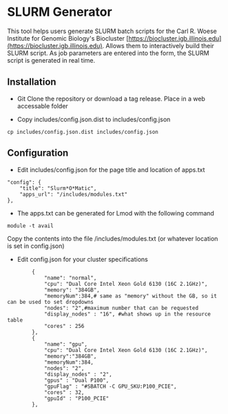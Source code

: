 SLURM Generator
===============

This tool helps users generate SLURM batch scripts for the Carl R. Woese Institute for Genomic Biology's Biocluster [https://biocluster.igb.illinois.edu](https://biocluster.igb.illinois.edu).  Allows them to interactively build their SLURM script. As job parameters are entered into the form, the SLURM script is generated in real time.

## Installation
* Git Clone the repository or download a tag release.  Place in a web accessable folder

* Copy includes/config.json.dist to includes/config.json
```
cp includes/config.json.dist includes/config.json
```
## Configuration
* Edit includes/config.json for the page title and location of apps.txt
```
"config": {
	"title": "Slurm*O*Matic",
	"apps_url": "/includes/modules.txt"
},
```
* The apps.txt can be generated for Lmod with the following command
```
module -t avail
```
Copy the contents into the file /includes/modules.txt (or whatever location is set in config.json)
* Edit config.json for your cluster specifications
 
```
		{
			"name": "normal",
			"cpu": "Dual Core Intel Xeon Gold 6130 (16C 2.1GHz)",
			"memory": "384GB",
			"memoryNum":384,# same as "memory" without the GB, so it can be used to set dropdowns
			"nodes": "2",#maximum number that can be requested
			"display_nodes" : "16", #what shows up in the resource table
			"cores" : 256
		},
		{
			"name": "gpu",
			"cpu": "Dual Core Intel Xeon Gold 6130 (16C 2.1GHz)",
			"memory":"384GB",
			"memoryNum":384,
			"nodes": "2", 
			"display_nodes" : "2",
			"gpus" : "Dual P100",
			"gpuFlag" : "#SBATCH -C GPU_SKU:P100_PCIE",
			"cores" : 32,
			"gpuId" : "P100_PCIE"
		},
```
